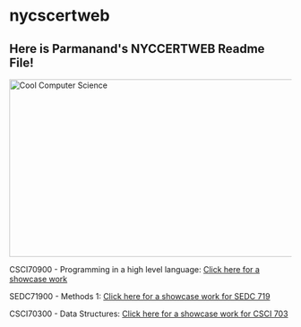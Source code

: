# nycscertweb


Here is Parmanand's NYCCERTWEB Readme File! 
------------------------------------
<img src="https://th.bing.com/th/id/R.f62273a932c3f6816162b361a2c6a6d4?rik=xqmyQEH3lrHLsg&riu=http%3a%2f%2fwww.pixelstalk.net%2fwp-content%2fuploads%2f2016%2f07%2fComputer-Science-Pictures.jpg&ehk=E7iKWYGtuORiFeJewVfWkUkzP6YQ%2fa56vBnTNEPFE%2fc%3d&risl=&pid=ImgRaw&r=0" alt="Cool Computer Science" width="507" height="317">

CSCI70900 - Programming in a high level language:
[Click here for a showcase work](CSCI709)

SEDC71900 - Methods 1: 
<a href="url">Click here for a showcase work for SEDC 719</a>



CSCI70300 - Data Structures:
<a href="https://github.com/ParmanandM1/nycscertweb/blob/5cc8a93a1915bafc4bfa6a47d8a812f8a5e288f0/CSCI703">Click here for a showcase work for CSCI 703</a>
